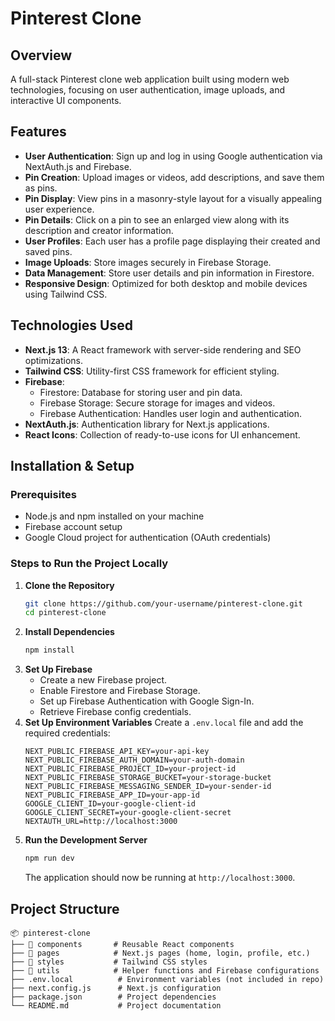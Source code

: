 # Pinterest Clone

## Overview
A full-stack Pinterest clone web application built using modern web technologies, focusing on user authentication, image uploads, and interactive UI components.

## Features
- **User Authentication**: Sign up and log in using Google authentication via NextAuth.js and Firebase.
- **Pin Creation**: Upload images or videos, add descriptions, and save them as pins.
- **Pin Display**: View pins in a masonry-style layout for a visually appealing user experience.
- **Pin Details**: Click on a pin to see an enlarged view along with its description and creator information.
- **User Profiles**: Each user has a profile page displaying their created and saved pins.
- **Image Uploads**: Store images securely in Firebase Storage.
- **Data Management**: Store user details and pin information in Firestore.
- **Responsive Design**: Optimized for both desktop and mobile devices using Tailwind CSS.

## Technologies Used
- **Next.js 13**: A React framework with server-side rendering and SEO optimizations.
- **Tailwind CSS**: Utility-first CSS framework for efficient styling.
- **Firebase**:
  - Firestore: Database for storing user and pin data.
  - Firebase Storage: Secure storage for images and videos.
  - Firebase Authentication: Handles user login and authentication.
- **NextAuth.js**: Authentication library for Next.js applications.
- **React Icons**: Collection of ready-to-use icons for UI enhancement.

## Installation & Setup

### Prerequisites
- Node.js and npm installed on your machine
- Firebase account setup
- Google Cloud project for authentication (OAuth credentials)

### Steps to Run the Project Locally
1. **Clone the Repository**
   ```sh
   git clone https://github.com/your-username/pinterest-clone.git
   cd pinterest-clone
   ```
2. **Install Dependencies**
   ```sh
   npm install
   ```
3. **Set Up Firebase**
   - Create a new Firebase project.
   - Enable Firestore and Firebase Storage.
   - Set up Firebase Authentication with Google Sign-In.
   - Retrieve Firebase config credentials.
4. **Set Up Environment Variables**
   Create a `.env.local` file and add the required credentials:
   ```env
   NEXT_PUBLIC_FIREBASE_API_KEY=your-api-key
   NEXT_PUBLIC_FIREBASE_AUTH_DOMAIN=your-auth-domain
   NEXT_PUBLIC_FIREBASE_PROJECT_ID=your-project-id
   NEXT_PUBLIC_FIREBASE_STORAGE_BUCKET=your-storage-bucket
   NEXT_PUBLIC_FIREBASE_MESSAGING_SENDER_ID=your-sender-id
   NEXT_PUBLIC_FIREBASE_APP_ID=your-app-id
   GOOGLE_CLIENT_ID=your-google-client-id
   GOOGLE_CLIENT_SECRET=your-google-client-secret
   NEXTAUTH_URL=http://localhost:3000
   ```
5. **Run the Development Server**
   ```sh
   npm run dev
   ```
   The application should now be running at `http://localhost:3000`.

## Project Structure
```
📦 pinterest-clone
├── 📂 components       # Reusable React components
├── 📂 pages            # Next.js pages (home, login, profile, etc.)
├── 📂 styles           # Tailwind CSS styles
├── 📂 utils            # Helper functions and Firebase configurations
├── .env.local          # Environment variables (not included in repo)
├── next.config.js      # Next.js configuration
├── package.json        # Project dependencies
└── README.md           # Project documentation
```

